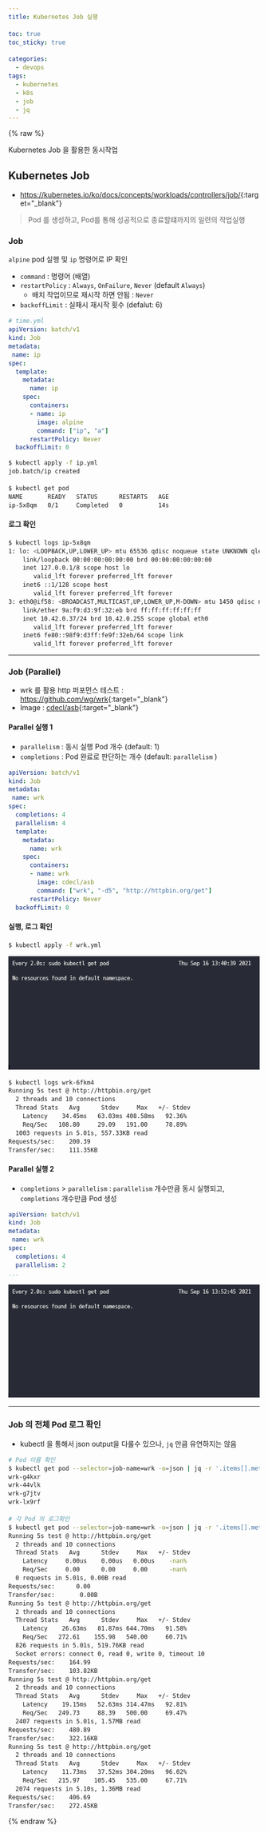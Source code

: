 ```yaml
---
title: Kubernetes Job 실행 

toc: true
toc_sticky: true

categories:
  - devops
tags:
  - kubernetes
  - k8s
  - job
  - jq
---
```


{% raw %}

Kubernetes Job 을 활용한 동시작업

## Kubernetes Job
- <https://kubernetes.io/ko/docs/concepts/workloads/controllers/job/>{:target="_blank"}

> Pod 를 생성하고, Pod를 통해 성공적으로 종료할떄까지의 일련의 작업실행   

### Job 
`alpine` pod 실행 및 `ip` 명령어로 IP 확인

- `command` : 명령어 (배열)
- `restartPolicy` : `Always`, `OnFailure`, `Never` (default `Always`)
  - 배치 작업이므로 재시작 하면 안됨 : `Never`
- `backoffLimit` : 실패시 재시작 횟수 (defalut: 6)

```yaml
# time.yml
apiVersion: batch/v1
kind: Job
metadata:
 name: ip
spec:
  template:
    metadata:
      name: ip
    spec:
      containers:
      - name: ip
        image: alpine
        command: ["ip", "a"]
      restartPolicy: Never
  backoffLimit: 0
```

```sh
$ kubectl apply -f ip.yml
job.batch/ip created

$ kubectl get pod
NAME       READY   STATUS      RESTARTS   AGE
ip-5x8qm   0/1     Completed   0          14s
```

#### 로그 확인

```sh
$ kubectl logs ip-5x8qm
1: lo: <LOOPBACK,UP,LOWER_UP> mtu 65536 qdisc noqueue state UNKNOWN qlen 1000
    link/loopback 00:00:00:00:00:00 brd 00:00:00:00:00:00
    inet 127.0.0.1/8 scope host lo
       valid_lft forever preferred_lft forever
    inet6 ::1/128 scope host
       valid_lft forever preferred_lft forever
3: eth0@if58: <BROADCAST,MULTICAST,UP,LOWER_UP,M-DOWN> mtu 1450 qdisc noqueue state UP
    link/ether 9a:f9:d3:9f:32:eb brd ff:ff:ff:ff:ff:ff
    inet 10.42.0.37/24 brd 10.42.0.255 scope global eth0
       valid_lft forever preferred_lft forever
    inet6 fe80::98f9:d3ff:fe9f:32eb/64 scope link
       valid_lft forever preferred_lft forever
```

---

### Job (Parallel)
- wrk 를 활용 http 퍼포먼스 테스트 : <https://github.com/wg/wrk>{:target="_blank"}
- Image : [cdecl/asb](https://hub.docker.com/r/cdecl/asb/){:target="_blank"}

#### Parallel 실행 1
- `parallelism` : 동시 실행 Pod 개수 (default: 1)
- `completions` : Pod 완료로 판단하는 개수 (default: `parallelism` )

```yaml
apiVersion: batch/v1
kind: Job
metadata:
 name: wrk
spec:
  completions: 4
  parallelism: 4
  template:
    metadata:
      name: wrk
    spec:
      containers:
      - name: wrk
        image: cdecl/asb
        command: ["wrk", "-d5", "http://httpbin.org/get"]
      restartPolicy: Never
  backoffLimit: 0
```

#### 실행, 로그 확인
```sh
$ kubectl apply -f wrk.yml
```

![](/images/job-4-4.gif)

```sh
$ kubectl logs wrk-6fkm4
Running 5s test @ http://httpbin.org/get
  2 threads and 10 connections
  Thread Stats   Avg      Stdev     Max   +/- Stdev
    Latency    34.45ms   63.03ms 408.58ms   92.36%
    Req/Sec   108.80     29.09   191.00     78.89%
  1003 requests in 5.01s, 557.33KB read
Requests/sec:    200.39
Transfer/sec:    111.35KB
```

#### Parallel 실행 2
- `completions` > `parallelism` : `parallelism` 개수만큼 동시 실행되고, `completions` 개수만큼 Pod 생성

```yaml
apiVersion: batch/v1
kind: Job
metadata:
 name: wrk
spec:
  completions: 4
  parallelism: 2
...
```

![](/images/job-4-2.gif)

---

### Job 의 전체 Pod 로그 확인 
- kubectl 을 통해서 json output을 다룰수 있으나, `jq` 만큼 유연하지는 않음

```sh
# Pod 이름 확인
$ kubectl get pod --selector=job-name=wrk -o=json | jq -r '.items[].metadata.name'
wrk-g4kxr
wrk-44vlk
wrk-g7jtv
wrk-lx9rf

# 각 Pod 의 로그확인
$ kubectl get pod --selector=job-name=wrk -o=json | jq -r '.items[].metadata.name' | xargs -i sudo kubectl logs {}
Running 5s test @ http://httpbin.org/get
  2 threads and 10 connections
  Thread Stats   Avg      Stdev     Max   +/- Stdev
    Latency     0.00us    0.00us   0.00us    -nan%
    Req/Sec     0.00      0.00     0.00      -nan%
  0 requests in 5.01s, 0.00B read
Requests/sec:      0.00
Transfer/sec:       0.00B
Running 5s test @ http://httpbin.org/get
  2 threads and 10 connections
  Thread Stats   Avg      Stdev     Max   +/- Stdev
    Latency    26.63ms   81.87ms 644.70ms   91.58%
    Req/Sec   272.61    155.98   540.00     60.71%
  826 requests in 5.01s, 519.76KB read
  Socket errors: connect 0, read 0, write 0, timeout 10
Requests/sec:    164.99
Transfer/sec:    103.82KB
Running 5s test @ http://httpbin.org/get
  2 threads and 10 connections
  Thread Stats   Avg      Stdev     Max   +/- Stdev
    Latency    19.15ms   52.63ms 314.47ms   92.81%
    Req/Sec   249.73     88.39   500.00     69.47%
  2407 requests in 5.01s, 1.57MB read
Requests/sec:    480.89
Transfer/sec:    322.16KB
Running 5s test @ http://httpbin.org/get
  2 threads and 10 connections
  Thread Stats   Avg      Stdev     Max   +/- Stdev
    Latency    11.73ms   37.52ms 304.20ms   96.02%
    Req/Sec   215.97    105.45   535.00     67.71%
  2074 requests in 5.10s, 1.36MB read
Requests/sec:    406.69
Transfer/sec:    272.45KB

```


{% endraw %}